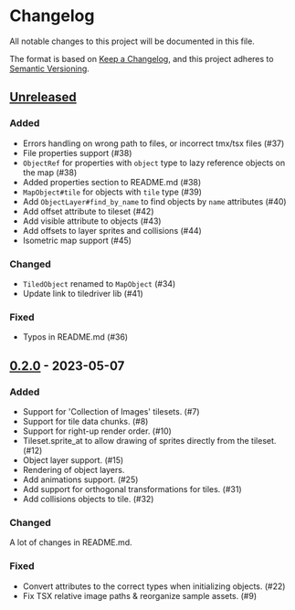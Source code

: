 # Changelog

All notable changes to this project will be documented in this file.

The format is based on [Keep a Changelog](https://keepachangelog.com/en/1.0.0/),
and this project adheres to [Semantic Versioning](https://semver.org/spec/v2.0.0.html).

## [Unreleased]

### Added

- Errors handling on wrong path to files, or incorrect tmx/tsx files (#37)
- File properties support (#38)
- `ObjectRef` for properties with `object` type to lazy reference objects on the map (#38)
- Added properties section to README.md (#38)
- `MapObject#tile` for objects with `tile` type (#39)
- Add `ObjectLayer#find_by_name` to find objects by `name` attributes (#40)
- Add offset attribute to tileset (#42)
- Add visible attribute to objects (#43)
- Add offsets to layer sprites and collisions (#44)
- Isometric map support (#45)

### Changed

- `TiledObject` renamed to `MapObject` (#34)
- Update link to tiledriver lib (#41)

### Fixed

- Typos in README.md (#36)

## [0.2.0] - 2023-05-07

### Added

- Support for 'Collection of Images' tilesets. (#7)
- Support for tile data chunks. (#8)
- Support for right-up render order. (#10)
- Tileset.sprite_at to allow drawing of sprites directly from the tileset. (#12)
- Object layer support. (#15)
- Rendering of object layers.
- Add animations support. (#25)
- Add support for orthogonal transformations for tiles. (#31)
- Add collisions objects to tile. (#32)

### Changed

A lot of changes in README.md.

### Fixed

- Convert attributes to the correct types when initializing objects. (#22)
- Fix TSX relative image paths & reorganize sample assets. (#9)

[Unreleased]: https://github.com/wildfiler/drtiled/compare/v0.2.0...master
[0.2.0]: https://github.com/wildfiler/drtiled/compare/v0.1.0...v0.2.0
[0.1.0]: https://github.com/wildfiler/drtiled/releases/tag/v0.1.0
